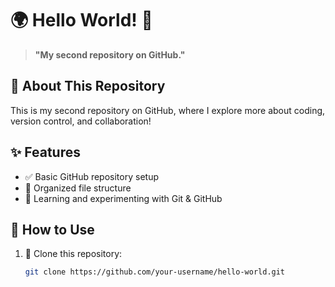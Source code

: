 # 🌍 Hello World! 🚀  

> **"My second repository on GitHub."**  

## 📌 About This Repository  
This is my second repository on GitHub, where I explore more about coding, version control, and collaboration!  

## ✨ Features  
- ✅ Basic GitHub repository setup  
- 📂 Organized file structure  
- 🌟 Learning and experimenting with Git & GitHub  

## 📜 How to Use  
1. 🔽 Clone this repository:  
   ```bash
   git clone https://github.com/your-username/hello-world.git
